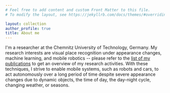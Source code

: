 ```yaml
---
# Feel free to add content and custom Front Matter to this file.
# To modify the layout, see https://jekyllrb.com/docs/themes/#overriding-theme-defaults

layout: collection
author_profile: true
title: About me
---
```


I'm a researcher at the Chemnitz University of Technology, Germany. My research interests are visual place recognition under appearance changes, machine learning, and mobile robotics -- please refer to the [list of my publications](/publications/) to get an overview of my research activities. With these techniques, I strive to enable mobile systems, such as robots and cars, to act autonomously over a long period of time despite severe appearance changes due to dynamic objects, the time of day, the day-night cycle, changing weather, or seasons.
